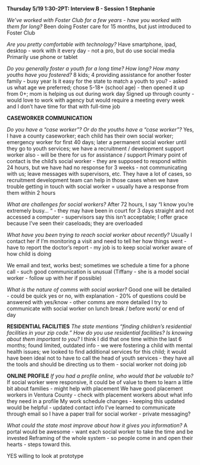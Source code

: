 **Thursday 5/19 1:30-2PT: Interview B - Session 1**
**Stephanie**

*We’ve worked with Foster Club for a few years - have you worked with them for long?*
Been doing Foster care for 15 months, but just introduced to Foster Club

*Are you pretty comfortable with technology?*
Have smartphone, ipad, desktop - work with it every day - not a pro, but do use social media
Primarily use phone or tablet 

*Do you generally foster a youth for a long time? How long? How many youths have you fostered?* 
8 kids; 4 providing assistance for another foster family - busy year
Is it easy for the state to match a youth to you? - asked us what age we preferred; chose 5-18+ (school age) - then opened it up from 0+; mom is helping us out during work day
Signed up through county - would love to work with agency but would require a meeting every week and I don’t have time for that with full-time job

**CASEWORKER COMMUNICATION**

*Do you have a “case worker”? Or do the youths have a “case worker”?* 
Yes, I have a county caseworker; each child has their own social worker; emergency worker for first 40 days; later a permanent social worker until they go to youth services; we have a recruitment / development support worker also - will be there for us for assistance / support
Primary point of contact is the child’s social worker - they are supposed to respond within 24 hours, but we have had no response for 3 weeks - not communicating with us; leave messages with supervisors, etc. They have a lot of cases, so recruitment development team can help in those cases when we have trouble getting in touch with social worker = usually have a response from them within 2 hours

*What are challenges for social workers?* 
After 72 hours, I say “I know you’re extremely busy… “ - they may have been in court for 3 days straight and not accessed a computer - supervisors say this isn’t acceptable; I offer grace because I’ve seen their caseloads; they are overloaded

*What have you been trying to reach social worker about recently?* 
Usually I contact her if I’m monitoring a visit and need to tell her how things went - have to report the doctor’s report - my job is to keep social worker aware of how child is doing

We email and text, works best; sometimes we schedule a time for a phone call - such good communication is unusual (Tiffany - she is a model social worker - follow up with her if possible)

*What is the nature of comms with social worker?* Good one will be detailed - could be quick yes or no, with explanation - 20% of questions could be answered with yes/know - other comms are more detailed
I try to communicate with social worker on lunch break / before work/ or end of day

**RESIDENTIAL FACILITIES**
*The state mentions “finding children’s residential facilities in your zip code.” How do you use residential facilities? Is knowing about them important to you?*
I think I did that one time within the last 6 months; found limited, outdated info - we were fostering a child with mental health issues; we looked to find additional services for this child; it would have been ideal not to have to call the head of youth services - they have all the tools and should be directing us to them - social worker not doing job

**ONLINE PROFILE**
*If you had a profile online, who would that be valuable to?*
If social worker were responsive, it could be of value to them to learn a little bit about families - might help with placement
We have good placement workers in Ventura County - check with placement workers about what info they need in a profile
My work schedule changes - keeping this updated would be helpful - updated contact info
I've learned to communicate through email so I have a paper trail for social worker - private messaging?

*What could the state most improve about how it gives you information?*
A portal would be awesome - want each social worker to take the time and be invested
Reframing of the whole system - so people come in and open their hearts - steps toward this.

YES willing to look at prototype 

